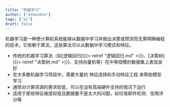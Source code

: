 ```yaml
---
title: "机器学习"
author: ["4shen0ne"]
tags: ["ai"]
draft: false
---
```


机器学习是一种使计算机系统能够从数据中学习并做出决策或预测而无需明确编程的技术。它依赖于算法，这些算法可以从数据中学习模式和特征。

-   传统的机器学习算法（如[逻辑回归]({{< relref "逻辑回归.md" >}})、[决策树]({{< relref "决策树.md" >}})、支持向量机等）在中等规模的数据集上表现良好
-   在大多数机器学习项目中，需要大量的 <span class="underline">特征选择和手动特征工程</span> 来帮助模型学习
-   通常对计算资源的需求较低，可以在没有高端硬件支持的情况下运行
-   适用于那些特征维度较低且数据量不是太大的问题，如垃圾邮件检测、信用评分等

